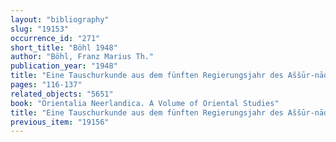 ```yaml
---
layout: "bibliography"
slug: "19153"
occurrence_id: "271"
short_title: "Böhl 1948"
author: "Böhl, Franz Marius Th."
publication_year: "1948"
title: "Eine Tauschurkunde aus dem fünften Regierungsjahr des Aššūr-nādin-šumi (694 v. Chr.)"
pages: "116-137"
related_objects: "5651"
book: "Orientalia Neerlandica. A Volume of Oriental Studies"
title: "Eine Tauschurkunde aus dem fünften Regierungsjahr des Aššūr-nādin-šumi (694 v. Chr.)"
previous_item: "19156"
---
```

